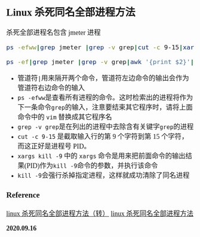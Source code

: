 <font size=4 face='楷体'>

## Linux 杀死同名全部进程方法

杀死全部进程名包含 jmeter 进程

```bash
ps -efww|grep jmeter |grep -v grep|cut -c 9-15|xargs kill -9
```

```bash
ps -ef|grep jmeter |grep -v grep|awk '{print $2}'|xargs kill -9
```

- 管道符`|`用来隔开两个命令，管道符左边命令的输出会作为管道符右边命令的输入
- `ps -efww`是查看所有进程的命令。这时检索出的进程将作为下一条命令`grep`的输入，注意要结束其它程序时，请将上面命令中的 `vim` 替换成其它程序名
- `grep -v grep`是在列出的进程中去除含有关键字`grep`的进程
- `cut -c 9-15` 是截取输入行的第 9 个字符到第 15 个字符，而这正好是进程号 PID。
- `xargs kill -9` 中的 `xargs` 命令是用来把前面命令的输出结果(PID)作为`kill -9`命令的参数，并执行该命令
- `kill -9`会强行杀掉指定进程，这样就成功清除了同名进程

### Reference

[linux 杀死同名全部进程方法（转）](https://www.cnblogs.com/xingmuxin/articles/8663544.html)
[linux 杀死同名全部进程方法](https://blog.csdn.net/hqzxsc2006/article/details/54614589)

**2020.09.16**
